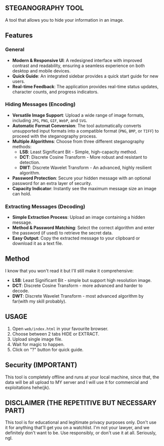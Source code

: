 ## STEGANOGRAPHY TOOL

A tool that allows you to hide your information in an image. 

## Features

### General
- **Modern & Responsive UI**: A redesigned interface with improved contrast and readability, ensuring a seamless experience on both desktop and mobile devices.
- **Quick Guide**: An integrated sidebar provides a quick start guide for new users.
- **Real-time Feedback**: The application provides real-time status updates, character counts, and progress indicators.

### Hiding Messages (Encoding)
- **Versatile Image Support**: Upload a wide range of image formats, including `JPG`, `PNG`, `GIF`, `WebP`, and `SVG`.
- **Automatic Format Conversion**: The tool automatically converts unsupported input formats into a compatible format (`PNG`, `BMP`, or `TIFF`) to proceed with the steganography process.
- **Multiple Algorithms**: Choose from three different steganography methods:
    - **LSB**: Least Significant Bit - Simple, high-capacity method.
    - **DCT**: Discrete Cosine Transform - More robust and resistant to detection.
    - **DWT**: Discrete Wavelet Transform - An advanced, highly resilient algorithm.
- **Password Protection**: Secure your hidden message with an optional password for an extra layer of security.
- **Capacity Indicator**: Instantly see the maximum message size an image can hold.

### Extracting Messages (Decoding)
- **Simple Extraction Process**: Upload an image containing a hidden message.
- **Method & Password Matching**: Select the correct algorithm and enter the password (if used) to retrieve the secret data.
- **Easy Output**: Copy the extracted message to your clipboard or download it as a text file.

## Method 
I know that you won't read it but I'll still make it comprehensive:
- **LSB**: Least Significant Bit - simple but support high resolution image.
- **DCT**: Discrete Cosine Transform - more advanced and harder to decode.
- **DWT**: Discrete Wavelet Transform - most advanced algorithm by far(with my skill probably).

## USAGE

1. Open `web/index.html` in your favourite browser.
2. Choose between 2 tabs HIDE or EXTRACT.
3. Upload single image file.
4. Wait for magic to happen.
5. Click on "?" button for quick guide.



## Security (IMPORTANT)

This tool is completely offline and runs at your local machine, since that, the data will be all upload to MY server and I will use it for commercial and exploitations hehe(jk).

## DISCLAIMER (THE REPETITIVE BUT NECESSARY PART)

This tool is for educational and legitimate privacy purposes only. Don't use it for anything that'll get you on a watchlist. I'm not your lawyer, and we definitely don't want to be. Use responsibly, or don't use it at all. Seriously, ngl.
